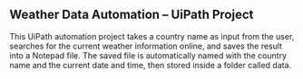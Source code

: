 ## Weather Data Automation – UiPath Project

This UiPath automation project takes a country name as input from the user, searches for the current weather information online, and saves the result into a Notepad file.
The saved file is automatically named with the country name and the current date and time, then stored inside a folder called data.
